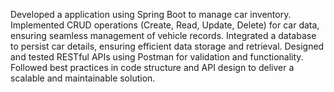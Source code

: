 Developed a application using Spring Boot to manage car inventory.
Implemented CRUD operations (Create, Read, Update, Delete) for car data, ensuring seamless management of vehicle records.
Integrated a database to persist car details, ensuring efficient data storage and retrieval.
Designed and tested RESTful APIs using Postman for validation and functionality.
Followed best practices in code structure and API design to deliver a scalable and maintainable solution.
